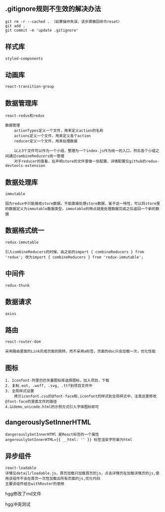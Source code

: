 ## .gitignore规则不生效的解决办法
	git rm -r --cached . （如果操作失误，该步骤撤回命令reset）
	git add .
	git commit -m 'update .gitignore'

## 样式库
	styled-components

## 动画库
	react-transition-group

## 数据管理库
	react-redux和redux

	数据管理
		actionTypes定义一个文件，用来定义action的名称
		actions定义一个文件，用来定义各个action
		reducer定义一个文件，用来处理数据

		以上3个文件可以作为一个小组，整理为一个index.js作为统一的入口，然后各个小组之间通过combineReducers统一管理
		对于reducer的查看，在声明store的文件里做一些配置，详情配置见github的redux-devtools-extension

## 数据处理库
	immutable

	因为redux中只能接收store数据，不能直接处理store数据，鉴于这一特性，可以将store里的数据定义为immutable数据类型，immutable的特点就是处理数据完成之后返回一个新的数据

## 数据格式统一
	redux-immutable

	引入combineReducers的时候，由之前的import { combineReducers } from 'redux'; 改为import { combineReducers } from 'redux-immutable';

## 中间件
	redux-thunk

## 数据请求
	axios

## 路由
	react-router-dom

	采用路由里面的Link完成页面的跳转，而不采用a标签，页面的doc只会加载一次，优化性能

## 图标
	1. Iconfont-阿里巴巴矢量图标库选择图标，加入项目，下载
	2. 复制.eot, .woff, .svg, .ttf到项目文件中
	3. 全局样式设置
		拷贝iconfont.css的@font-face和.iconfont的样式到全局样式中，注意这里修改@font-face的里面文件的路径
	4.以demo_unicode.html的示例方式引入字体图标即可

## dangerouslySetInnerHTML
	dangerouslySetInnerHTMl 是React标签的一个属性
	angerouslySetInnerHTML={{ __html: '' }} 标签渲染字符串为html

## 异步组件
	react-loadable
	详情见detail/loadable.js，首页加载只加载首页的js，点击详情页在加载详情页的js,使用该组件不会在首页一次性加载出所有页面的js,优化代码
	主要该组件结合withRouter的使用

hgg修改了md文件

hgg冲突测试
